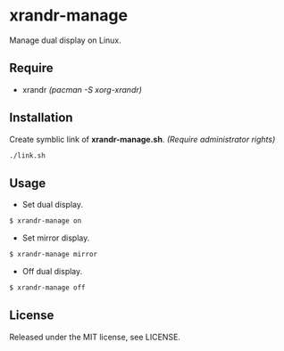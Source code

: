 xrandr-manage
==
Manage dual display on Linux.

Require
--
* xrandr *(pacman -S xorg-xrandr)*

Installation
--
Create symblic link of **xrandr-manage.sh**. *(Require administrator rights)*
```sh
./link.sh
```

Usage
--
* Set dual display.
```sh
$ xrandr-manage on
```

* Set mirror display.
```sh
$ xrandr-manage mirror
```

* Off dual display.
```sh
$ xrandr-manage off
```

License
--
Released under the MIT license, see LICENSE.
